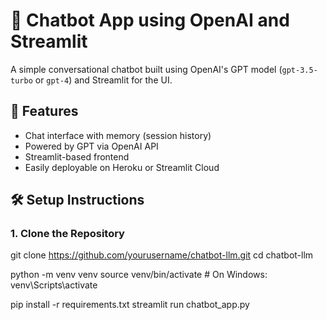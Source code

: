 # 🤖 Chatbot App using OpenAI and Streamlit

A simple conversational chatbot built using OpenAI's GPT model (`gpt-3.5-turbo` or `gpt-4`) and Streamlit for the UI.

## 🔧 Features
- Chat interface with memory (session history)
- Powered by GPT via OpenAI API
- Streamlit-based frontend
- Easily deployable on Heroku or Streamlit Cloud

## 🛠️ Setup Instructions

### 1. Clone the Repository

git clone https://github.com/yourusername/chatbot-llm.git
cd chatbot-llm



python -m venv venv
source venv/bin/activate   # On Windows: venv\Scripts\activate

pip install -r requirements.txt
streamlit run chatbot_app.py
